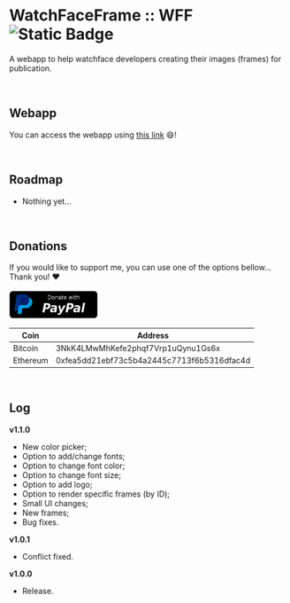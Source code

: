 # WatchFaceFrame :: WFF ![Static Badge](https://img.shields.io/badge/version-v1.1.0-green)

A webapp to help watchface developers creating their images (frames) for publication.

<br/>
<h2>Webapp</h2>

You can access the webapp using <a href="https://hms-douglas.github.io/wff/">this link</a> 😄!

<br/>
<h2>Roadmap</h2>
<ul>
  <li>Nothing yet...</li>
</ul>

<br/>
<h2>Donations</h2>

If you would like to support me, you can use one of the options bellow... Thank you! :heart:
<br/>
<br/>
<a href="https://www.paypal.com/donate/?hosted_button_id=QZX5XKGFRZPSU">
  <img src="img/btn/donate_paypal.png" width="160" height="50"/>
</a>
</br>

 Coin | Address
----|----|
Bitcoin | 3NkK4LMwMhKefe2phqf7Vrp1uQynu1Gs6x
Ethereum | 0xfea5dd21ebf73c5b4a2445c7713f6b5316dfac4d

<br/>
<h2>Log</h2>
<b>v1.1.0</b>
<ul>
  <li>New color picker;</li>
  <li>Option to add/change fonts;</li>
  <li>Option to change font color;</li>
  <li>Option to change font size;</li>
  <li>Option to add logo;</li>
  <li>Option to render specific frames (by ID);</li>
  <li>Small UI changes;</li>
  <li>New frames;</li>
  <li>Bug fixes.</li>
</ul>
<b>v1.0.1</b>
<ul>
  <li>Conflict fixed.</li>
</ul>
<b>v1.0.0</b>
<ul>
  <li>Release.</li>
</ul>
